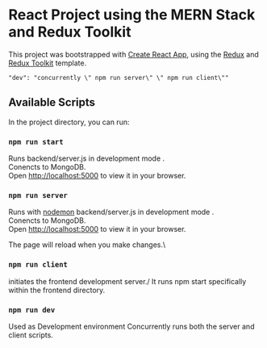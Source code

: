 # React Project using the MERN Stack and Redux Toolkit

This project was bootstrapped with [Create React App](https://github.com/facebook/create-react-app), using the [Redux](https://redux.js.org/) and [Redux Toolkit](https://redux-toolkit.js.org/) template.

    "dev": "concurrently \" npm run server\" \" npm run client\""

## Available Scripts

In the project directory, you can run:

### `npm run start`

Runs backend/server.js in development mode .\
Conencts to MongoDB.\
Open [http://localhost:5000](http://localhost:5000) to view it in your browser.

### `npm run server`

Runs with [nodemon](https://www.npmjs.com/package/nodemon) backend/server.js in development mode .\
Conencts to MongoDB.\
Open [http://localhost:5000](http://localhost:5000) to view it in your browser.

The page will reload when you make changes.\

### `npm run client`

initiates the frontend development server./
It runs npm start specifically within the frontend directory.

### `npm run dev`

Used as Development environment
Concurrently runs both the server and client scripts.

